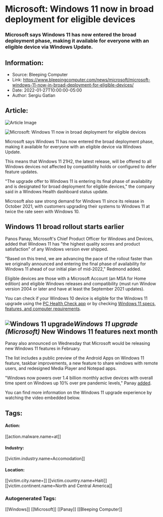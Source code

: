 # Microsoft: Windows 11 now in broad deployment for eligible devices
### Microsoft says Windows 11 has now entered the broad deployment phase, making it available for everyone with an eligible device via Windows Update.

## Information:
+ Source: Bleeping Computer
+ Link: https://www.bleepingcomputer.com/news/microsoft/microsoft-windows-11-now-in-broad-deployment-for-eligible-devices/
+ Date: 2022-01-27T10:00:00-05:00
+ Author: Sergiu Gatlan


## Article:
![Article Image](https://www.bleepstatic.com/content/hl-images/2021/08/31/windows-11-header-light.jpg)

![Microsoft: Windows 11 now in broad deployment for eligible devices](https://www.bleepstatic.com/content/hl-images/2021/08/31/windows-11-header-light.jpg)


Microsoft says Windows 11 has now entered the broad deployment phase, making it available for everyone with an eligible device via Windows Update.


This means that Windows 11 21H2, the latest release, will be offered to all Windows devices not affected by compatibility holds or configured to defer feature updates.


"The upgrade offer to Windows 11 is entering its final phase of availability and is designated for broad deployment for eligible devices," the company said in a Windows Health dashboard status update.


Microsoft also saw strong demand for Windows 11 since its release in October 2021, with customers upgrading their systems to Windows 11 at twice the rate seen with Windows 10. 


Windows 11 broad rollout starts earlier
---------------------------------------


Panos Panay, Microsoft's Chief Product Officer for Windows and Devices, added that Windows 11 has "the highest quality scores and product satisfaction" of any Windows version ever shipped. 


"Based on this trend, we are advancing the pace of the rollout faster than we originally announced and entering the final phase of availability for Windows 11 ahead of our initial plan of mid-2022," Redmond added.


Eligible devices are those with a Microsoft Account (an MSA for Home edition) and eligible Windows releases and compatibility (must run Window version 2004 or later and have at least the September 2021 updates).


You can check if your Windows 10 device is eligible for the Windows 11 upgrade using the [PC Health Check app](https://www.microsoft.com/windows/windows-11#pchealthcheck) or by checking [Windows 11 specs, features, and computer requirements](https://www.microsoft.com/windows/windows-11-specifications).



![Windows 11 upgrade](https://www.bleepstatic.com/images/news/u/1109292/2022/Windows_11_upgrade.jpg)*Windows 11 upgrade (Microsoft)*
New Windows 11 features next month
----------------------------------


Panay also announced on Wednesday that Microsoft would be releasing new Windows 11 features in February.


The list includes a public preview of the Android Apps on Windows 11 feature, taskbar improvements, a new feature to share windows with remote users, and redesigned Media Player and Notepad apps.


"Windows now powers over 1.4 billion monthly active devices with overall time spent on Windows up 10% over pre pandemic levels," Panay [added](https://blogs.windows.com/windowsexperience/2022/01/26/a-new-era-of-the-pc/).


You can find more information on the Windows 11 upgrade experience by watching the video embedded below.






## Tags:

#### Action:
[[action.malware.name=at]]

#### Industry:
[[victim.industry.name=Accomodation]]

#### Location:
[[victim.city.name=]] [[victim.country.name=Haiti]] [[victim.continent.name=North and Central America]]

### Autogenerated Tags:
[[Windows]] [[Microsoft]] [[Panay]] [[Bleeping Computer]]

